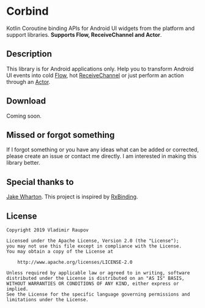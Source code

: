 ﻿# Corbind

Kotlin Coroutine binding APIs for Android UI widgets from the platform and support libraries. **Supports Flow, ReceiveChannel and Actor**.


## Description

This library is for Android applications only. Help you to transform Android UI events into cold [Flow][flow], hot [ReceiveChannel][channel] or just perform an action through an [Actor][actor].


## Download

Coming soon.


## Missed or forgot something

If I forgot something or you have any ideas what can be added or corrected, please create an issue or contact me directly. I am interested in making this library better.


## Special thanks to

[Jake Wharton][jw]. This project is inspired by [RxBinding][rx].


## License

    Copyright 2019 Vladimir Raupov  
      
    Licensed under the Apache License, Version 2.0 (the "License");  
    you may not use this file except in compliance with the License.  
    You may obtain a copy of the License at  
      
        http://www.apache.org/licenses/LICENSE-2.0  
      
    Unless required by applicable law or agreed to in writing, software  
    distributed under the License is distributed on an "AS IS" BASIS,  
    WITHOUT WARRANTIES OR CONDITIONS OF ANY KIND, either express or implied.  
    See the License for the specific language governing permissions and  
    limitations under the License.


[jw]: https://github.com/JakeWharton
[rx]: https://github.com/JakeWharton/RxBinding
[flow]: https://kotlin.github.io/kotlinx.coroutines/kotlinx-coroutines-core/kotlinx.coroutines.flow/-flow/index.html
[channel]: https://kotlin.github.io/kotlinx.coroutines/kotlinx-coroutines-core/kotlinx.coroutines.channels/-receive-channel/index.html
[actor]: https://kotlin.github.io/kotlinx.coroutines/kotlinx-coroutines-core/kotlinx.coroutines.channels/actor.html
